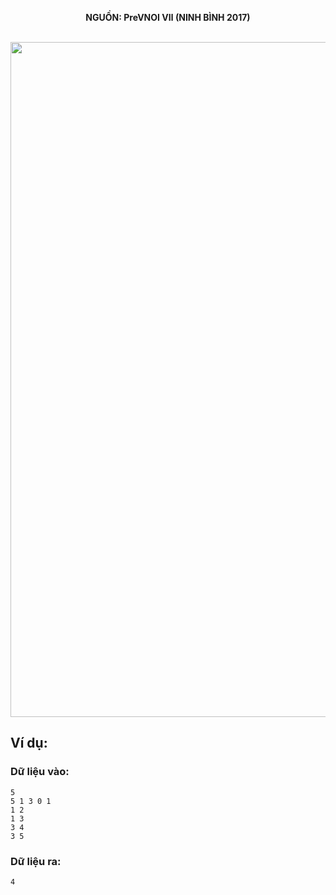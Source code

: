 **<center>NGUỒN: PreVNOI Ⅶ (NINH BÌNH 2017)</center>**
<br>

<img src="/images/problems/1062/tree.svg" width=1080px>

## Ví dụ:
### Dữ liệu vào:
```
5
5 1 3 0 1
1 2
1 3
3 4
3 5
```

### Dữ liệu ra:
```
4
```

